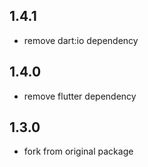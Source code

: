 ## 1.4.1
- remove dart:io dependency

## 1.4.0
- remove flutter dependency

## 1.3.0
- fork from original package
